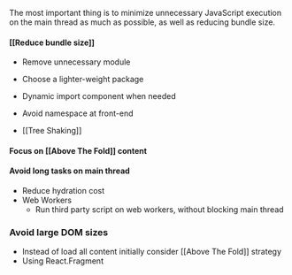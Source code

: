 The most important thing is to minimize unnecessary JavaScript execution on the main thread as much as possible, as well as reducing bundle size.
#### [[Reduce bundle size]]
- Remove unnecessary module
- Choose a lighter-weight package
- Dynamic import component when needed
- Avoid namespace at front-end

- [[Tree Shaking]]
#### Focus on [[Above The Fold]] content
#### Avoid long tasks on main thread
- Reduce hydration cost
- Web Workers
	- Run third party script on web workers, without blocking main thread
### Avoid large DOM sizes
- Instead of load all content initially consider [[Above The Fold]] strategy
- Using React.Fragment